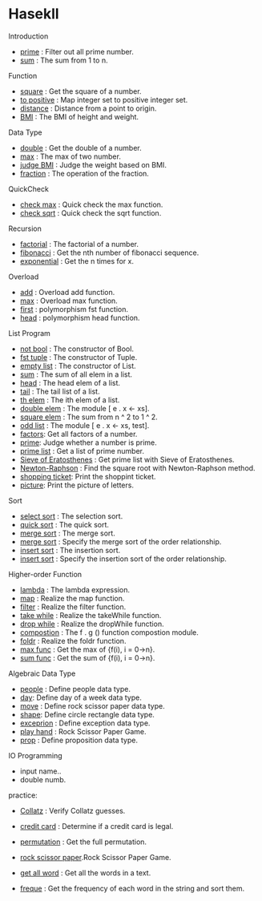 # Hasekll


Introduction

* [prime](./src/72-prime.hs) : Filter out all prime number.
* [sum](./src/73-sum.hs) : The sum from 1 to n.

Function

* [square](./src/74-square.hs) : Get the square of a number.
* [to positive](./src/75-to-positive.hs) : Map integer set to positive integer set.
* [distance](./src/76-distance.hs) : Distance from a point to origin.
* [BMI](./src/77-bmi.hs) : The BMI of height and weight.

Data Type

* [double](./src/78-double.hs) : Get the double of a number.
* [max](./src/79-max.hs) : The max of two number.
* [judge BMI](./src/80-judge-bmi.hs) : Judge the weight based on BMI.
* [fraction](./src/81-fraction.hs) : The operation of the fraction.

QuickCheck

* [check max](./src/82-max-check.hs) : Quick check the max function.
* [check sqrt](./src/83-sqrt-check.hs) : Quick check the sqrt function.

Recursion

* [factorial](./src/84-factorial.hs) : The factorial of a number.
* [fibonacci](./src/85-fibonacci.hs) : Get the nth number of fibonacci sequence.
* [exponential](./src/86-exponential.hs) : Get the n times for x.

Overload

* [add](./src/87-add.hs) : Overload add function.
* [max](./src/88-max.hs) : Overload max function.
* [first](./src/89-fst.hs) : polymorphism fst function.
* [head](./src/90-head.hs) : polymorphism head function.

List Program

* [not bool](./src/91-not-bool.hs) : The constructor of Bool.
* [fst tuple](./src/92-fst-tuple.hs) : The constructor of Tuple.
* [empty list](./src/93-empty-list.hs) : The constructor of List.
* [sum](./src/94-sum.hs) : The sum of all elem in a list.
* [head](./src/95-head.hs) : The head elem of a list.
* [tail](./src/96-tail.hs) : The tail list of a list.
* [th elem](./src/97-th-elem.hs) : The ith elem of a list.
* [double elem](./src/98-double-elem.hs) : The module [ e \. x <- xs].
* [square elem](./src/99-square-sum.hs) : The sum from n ^ 2 to 1 ^ 2.
* [odd list](./src/100-odd-list.hs) : The module [ e \. x <- xs, test].
* [factors](./src/101-factors.hs): Get all factors of a number.
* [prime](./src/102-prime.hs): Judge whether a number is prime.
* [prime list](./src/103-prime-list.hs) : Get a list of prime number.
* [Sieve of Eratosthenes](./src/72-prime.hs) : Get prime list with Sieve of Eratosthenes.
* [Newton-Raphson](./src/104-Newton-Raphson.hs) : Find the square root with Newton-Raphson method.
* [shopping ticket](./src/105-shopping-ticket.hs): Print the shoppint ticket.
* [picture](./src/106-picture.hs): Print the picture of letters.

Sort

* [select sort](./src/46-select-sort.hs) : The selection sort.
* [quick sort](./src/45-quick-sort.hs) : The quick sort.
* [merge sort](./src/56-merge-sort.hs) : The merge sort.
* [merge sort](./src/62-merge-sort.hs) : Specify the merge sort of the order relationship.
* [insert sort](./src/63-insert-sort.hs) : The insertion sort.
* [insert sort](./src/64-insert-sort.hs) : Specify the insertion sort of the order relationship.

Higher-order Function

* [lambda](./src/49-lambda.hs) : The lambda expression.
* [map](./src/50-map.hs) : Realize the map function.
* [filter](./src/51-filter.hs) : Realize the filter function.
* [take while](./src/52-take-while.hs) : Realize the takeWhile function.
* [drop while](./src/53-drop-while.hs) : Realize the dropWhile function.
* [compostion](./src/54-func-compost.hs) : The f . g () function compostion module.
* [foldr](./src/55-foldr.hs) : Realize the foldr function.
* [max func](./src/65-max-func.hs) : Get the max of {f(i), i = 0->n}.
* [sum func](./src/66-sum-func.hs) : Get the sum of {f(i), i = 0->n}.

Algebraic Data Type

* [people](./src/107-people.hs) : Define people data type.
* [day](./src/108-day.hs): Define day of a week data type.
* [move](./src/109-move.hs) : Define rock scissor paper data type.
* [shape](./src/110-shape.hs): Define circle rectangle data type.
* [exceprion](./src/111-expression.hs) : Define exception data type.
* [play hand](./src/61-paly-many-hands.hs) : Rock Scissor Paper Game.
* [prop](./src/112-prop.hs) : Define proposition data type.

IO Programming

* input name..
* double numb.

practice: 

* [Collatz](./src/67-Collatz.hs) : Verify Collatz guesses.
* [credit card](./src/68-credit-card.hs) : Determine if a credit card is legal.
* [permutation](./src/69-permute.hs) : Get the full permutation.
* [rock scissor paper](./src/70-rock-scissor-paper.hs).Rock Scissor Paper Game.
* [get all word](./src/71-get-all-word.hs) : Get all the words in a text.

* [freque](./src/60-freque.hs)
: Get the frequency of each word in the string and sort them.
